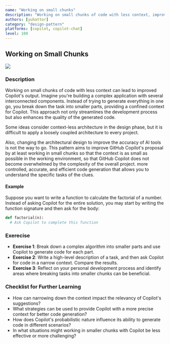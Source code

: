 ```yaml
---
name: "Working on small chunks"
description: "Working on small chunks of code with less context, improves the quality of Copilot's output."
authors: [yuhattor] 
category: "design-pattern"
platforms: [copilot, copilot-chat]
level: 100
---
```


## Working on Small Chunks

[<img src="https://img.shields.io/badge/Lv2-Practically_Viable_Pattern-green">](https://github.com/orgs/AI-Native-Development/projects/1/)

### Description

Working on small chunks of code with less context can lead to improved Copilot's output. Imagine you're building a complex application with several interconnected components. Instead of trying to generate everything in one go, you break down the task into smaller parts, providing a confined context for Copilot. This approach not only streamlines the development process but also enhances the quality of the generated code.

Some ideas consider context-less architecture in the design phase, but it is difficult to apply a loosely coupled architecture to every project.

Also, changing the architectural design to improve the accuracy of AI tools is not the way to go. This pattern aims to improve GitHub Copilot's proposal by at least working in small chunks so that the context is as small as possible in the working environment, so that GitHub Copilot does not become overwhelmed by the complexity of the overall project. more controlled, accurate, and efficient code generation that allows you to understand the specific tasks of the clues.

#### Example

Suppose you want to write a function to calculate the factorial of a number. Instead of asking Copilot for the entire solution, you may start by writing the function signature and then ask for the body:

```python
def factorial(n):
  # Ask Copilot to complete this function
```

### Exerecise

- **Exercise 1**: Break down a complex algorithm into smaller parts and use Copilot to generate code for each part.
- **Exercise 2**: Write a high-level description of a task, and then ask Copilot for code in a narrow context. Compare the results.
- **Exercise 3**: Reflect on your personal development process and identify areas where breaking tasks into smaller chunks can be beneficial.

### Checklist for Further Learning

- How can narrowing down the context impact the relevancy of Copilot's suggestions?
- What strategies can be used to provide Copilot with a more precise context for better code generation?
- How does Copilot's probabilistic nature influence its ability to generate code in different scenarios?
- In what situations might working in smaller chunks with Copilot be less effective or more challenging?
